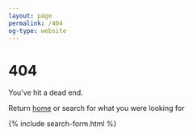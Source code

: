 ```yaml
---
layout: page
permalink: /404
og-type: website
---
```

# 404

You've hit a dead end.

Return [home](/) or search for what you were looking for

{% include search-form.html %}

